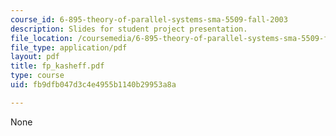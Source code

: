 ```yaml
---
course_id: 6-895-theory-of-parallel-systems-sma-5509-fall-2003
description: Slides for student project presentation.
file_location: /coursemedia/6-895-theory-of-parallel-systems-sma-5509-fall-2003/fb9dfb047d3c4e4955b1140b29953a8a_fp_kasheff.pdf
file_type: application/pdf
layout: pdf
title: fp_kasheff.pdf
type: course
uid: fb9dfb047d3c4e4955b1140b29953a8a

---
```

None